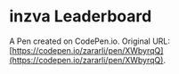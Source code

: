 # inzva Leaderboard

A Pen created on CodePen.io. Original URL: [https://codepen.io/zararli/pen/XWbyrqQ](https://codepen.io/zararli/pen/XWbyrqQ).


